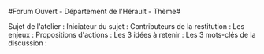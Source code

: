#Forum Ouvert - Département de l'Hérault - Thème#

Sujet de l'atelier :
Iniciateur du sujet :
Contributeurs de la restitution :
Les enjeux :
Propositions d'actions :
Les 3 idées à retenir :
Les 3 mots-clés de la discussion :
